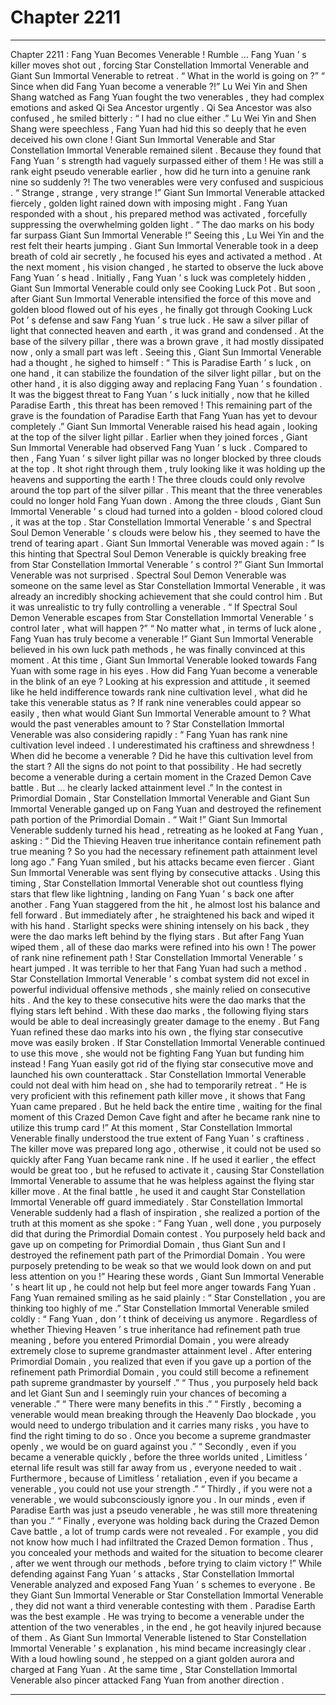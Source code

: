 
# Chapter 2211


---

Chapter 2211
: Fang Yuan Becomes Venerable !
Rumble …
Fang Yuan ’ s killer moves shot out , forcing Star Constellation Immortal Venerable and Giant Sun Immortal Venerable to retreat .
“ What in the world is going on ?”
“ Since when did Fang Yuan become a venerable ?!”
Lu Wei Yin and Shen Shang watched as Fang Yuan fought the two venerables , they had complex emotions and asked Qi Sea Ancestor urgently .
Qi Sea Ancestor was also confused , he smiled bitterly : “ I had no clue either .”
Lu Wei Yin and Shen Shang were speechless , Fang Yuan had hid this so deeply that he even deceived his own clone !
Giant Sun Immortal Venerable and Star Constellation Immortal Venerable remained silent .
Because they found that Fang Yuan ’ s strength had vaguely surpassed either of them !
He was still a rank eight pseudo venerable earlier , how did he turn into a genuine rank nine so suddenly ?!
The two venerables were very confused and suspicious .
“ Strange , strange , very strange !” Giant Sun Immortal Venerable attacked fiercely , golden light rained down with imposing might .
Fang Yuan responded with a shout , his prepared method was activated , forcefully suppressing the overwhelming golden light .
“ The dao marks on his body far surpass Giant Sun Immortal Venerable !” Seeing this , Lu Wei Yin and the rest felt their hearts jumping .
Giant Sun Immortal Venerable took in a deep breath of cold air secretly , he focused his eyes and activated a method .
At the next moment , his vision changed , he started to observe the luck above Fang Yuan ’ s head .
Initially , Fang Yuan ’ s luck was completely hidden , Giant Sun Immortal Venerable could only see Cooking Luck Pot .
But soon , after Giant Sun Immortal Venerable intensified the force of this move and golden blood flowed out of his eyes , he finally got through Cooking Luck Pot ’ s defense and saw Fang Yuan ’ s true luck .
He saw a silver pillar of light that connected heaven and earth , it was grand and condensed .
At the base of the silvery pillar , there was a brown grave , it had mostly dissipated now , only a small part was left .
Seeing this , Giant Sun Immortal Venerable had a thought , he sighed to himself : “ This is Paradise Earth ’ s luck , on one hand , it can stabilize the foundation of the silver light pillar , but on the other hand , it is also digging away and replacing Fang Yuan ’ s foundation . It was the biggest threat to Fang Yuan ’ s luck initially , now that he killed Paradise Earth , this threat has been removed ! This remaining part of the grave is the foundation of Paradise Earth that Fang Yuan has yet to devour completely .”
Giant Sun Immortal Venerable raised his head again , looking at the top of the silver light pillar .
Earlier when they joined forces , Giant Sun Immortal Venerable had observed Fang Yuan ’ s luck . Compared to then , Fang Yuan ’ s silver light pillar was no longer blocked by three clouds at the top .
It shot right through them , truly looking like it was holding up the heavens and supporting the earth !
The three clouds could only revolve around the top part of the silver pillar .
This meant that the three venerables could no longer hold Fang Yuan down .
Among the three clouds , Giant Sun Immortal Venerable ’ s cloud had turned into a golden - blood colored cloud , it was at the top . Star Constellation Immortal Venerable ’ s and Spectral Soul Demon Venerable ’ s clouds were below his , they seemed to have the trend of tearing apart .
Giant Sun Immortal Venerable was moved again : “ Is this hinting that Spectral Soul Demon Venerable is quickly breaking free from Star Constellation Immortal Venerable ’ s control ?”
Giant Sun Immortal Venerable was not surprised .
Spectral Soul Demon Venerable was someone on the same level as Star Constellation Immortal Venerable , it was already an incredibly shocking achievement that she could control him . But it was unrealistic to try fully controlling a venerable .
“ If Spectral Soul Demon Venerable escapes from Star Constellation Immortal Venerable ’ s control later , what will happen ?”
“ No matter what , in terms of luck alone , Fang Yuan has truly become a venerable !”
Giant Sun Immortal Venerable believed in his own luck path methods , he was finally convinced at this moment .
At this time , Giant Sun Immortal Venerable looked towards Fang Yuan with some rage in his eyes .
How did Fang Yuan become a venerable in the blink of an eye ?
Looking at his expression and attitude , it seemed like he held indifference towards rank nine cultivation level , what did he take this venerable status as ?
If rank nine venerables could appear so easily , then what would Giant Sun Immortal Venerable amount to ?
What would the past venerables amount to ?
Star Constellation Immortal Venerable was also considering rapidly : “ Fang Yuan has rank nine cultivation level indeed . I underestimated his craftiness and shrewdness ! When did he become a venerable ? Did he have this cultivation level from the start ? All the signs do not point to that possibility . He had secretly become a venerable during a certain moment in the Crazed Demon Cave battle . But … he clearly lacked attainment level .”
In the contest in Primordial Domain , Star Constellation Immortal Venerable and Giant Sun Immortal Venerable ganged up on Fang Yuan and destroyed the refinement path portion of the Primordial Domain .
“ Wait !” Giant Sun Immortal Venerable suddenly turned his head , retreating as he looked at Fang Yuan , asking : “ Did the Thieving Heaven true inheritance contain refinement path true meaning ? So you had the necessary refinement path attainment level long ago .”
Fang Yuan smiled , but his attacks became even fiercer .
Giant Sun Immortal Venerable was sent flying by consecutive attacks .
Using this timing , Star Constellation Immortal Venerable shot out countless flying stars that flew like lightning , landing on Fang Yuan ’ s back one after another .
Fang Yuan staggered from the hit , he almost lost his balance and fell forward .
But immediately after , he straightened his back and wiped it with his hand .
Starlight specks were shining intensely on his back , they were the dao marks left behind by the flying stars .
But after Fang Yuan wiped them , all of these dao marks were refined into his own !
The power of rank nine refinement path !
Star Constellation Immortal Venerable ’ s heart jumped .
It was terrible to her that Fang Yuan had such a method . Star Constellation Immortal Venerable ’ s combat system did not excel in powerful individual offensive methods , she mainly relied on consecutive hits . And the key to these consecutive hits were the dao marks that the flying stars left behind .
With these dao marks , the following flying stars would be able to deal increasingly greater damage to the enemy .
But Fang Yuan refined these dao marks into his own , the flying star consecutive move was easily broken .
If Star Constellation Immortal Venerable continued to use this move , she would not be fighting Fang Yuan but funding him instead !
Fang Yuan easily got rid of the flying star consecutive move and launched his own counterattack .
Star Constellation Immortal Venerable could not deal with him head on , she had to temporarily retreat .
“ He is very proficient with this refinement path killer move , it shows that Fang Yuan came prepared . But he held back the entire time , waiting for the final moment of this Crazed Demon Cave fight and after he became rank nine to utilize this trump card !”
At this moment , Star Constellation Immortal Venerable finally understood the true extent of Fang Yuan ’ s craftiness .
The killer move was prepared long ago , otherwise , it could not be used so quickly after Fang Yuan became rank nine . If he used it earlier , the effect would be great too , but he refused to activate it , causing Star Constellation Immortal Venerable to assume that he was helpless against the flying star killer move .
At the final battle , he used it and caught Star Constellation Immortal Venerable off guard immediately .
Star Constellation Immortal Venerable suddenly had a flash of inspiration , she realized a portion of the truth at this moment as she spoke : “ Fang Yuan , well done , you purposely did that during the Primordial Domain contest . You purposely held back and gave up on competing for Primordial Domain , thus Giant Sun and I destroyed the refinement path part of the Primordial Domain . You were purposely pretending to be weak so that we would look down on and put less attention on you !”
Hearing these words , Giant Sun Immortal Venerable ’ s heart lit up , he could not help but feel more anger towards Fang Yuan .
Fang Yuan remained smiling as he said plainly : “ Star Constellation , you are thinking too highly of me .”
Star Constellation Immortal Venerable smiled coldly : “ Fang Yuan , don ’ t think of deceiving us anymore . Regardless of whether Thieving Heaven ’ s true inheritance had refinement path true meaning , before you entered Primordial Domain , you were already extremely close to supreme grandmaster attainment level . After entering Primordial Domain , you realized that even if you gave up a portion of the refinement path Primordial Domain , you could still become a refinement path supreme grandmaster by yourself .”
“ Thus , you purposely held back and let Giant Sun and I seemingly ruin your chances of becoming a venerable .”
“ There were many benefits in this .”
“ Firstly , becoming a venerable would mean breaking through the Heavenly Dao blockade , you would need to undergo tribulation and it carries many risks , you have to find the right timing to do so . Once you become a supreme grandmaster openly , we would be on guard against you .”
“ Secondly , even if you became a venerable quickly , before the three worlds united , Limitless ’ eternal life result was still far away from us , everyone needed to wait . Furthermore , because of Limitless ’ retaliation , even if you became a venerable , you could not use your strength .”
“ Thirdly , if you were not a venerable , we would subconsciously ignore you . In our minds , even if Paradise Earth was just a pseudo venerable , he was still more threatening than you .”
“ Finally , everyone was holding back during the Crazed Demon Cave battle , a lot of trump cards were not revealed . For example , you did not know how much I had infiltrated the Crazed Demon formation . Thus , you concealed your methods and waited for the situation to become clearer , after we went through our methods , before trying to claim victory !”
While defending against Fang Yuan ’ s attacks , Star Constellation Immortal Venerable analyzed and exposed Fang Yuan ’ s schemes to everyone .
Be they Giant Sun Immortal Venerable or Star Constellation Immortal Venerable , they did not want a third venerable contesting with them .
Paradise Earth was the best example .
He was trying to become a venerable under the attention of the two venerables , in the end , he got heavily injured because of them .
As Giant Sun Immortal Venerable listened to Star Constellation Immortal Venerable ’ s explanation , his mind became increasingly clear .
With a loud howling sound , he stepped on a giant golden aurora and charged at Fang Yuan .
At the same time , Star Constellation Immortal Venerable also pincer attacked Fang Yuan from another direction .

---

